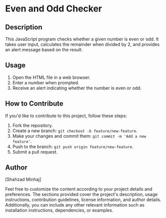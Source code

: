 # Even and Odd Checker

## Description
This JavaScript program checks whether a given number is even or odd. It takes user input, calculates the remainder when divided by 2, and provides an alert message based on the result.

## Usage
1. Open the HTML file in a web browser.
2. Enter a number when prompted.
3. Receive an alert indicating whether the number is even or odd.

## How to Contribute
If you'd like to contribute to this project, follow these steps:

1. Fork the repository.
2. Create a new branch: `git checkout -b feature/new-feature`.
3. Make your changes and commit them: `git commit -m 'Add a new feature'`.
4. Push to the branch: `git push origin feature/new-feature`.
5. Submit a pull request.

## Author
[Shahzad Minhaj]

Feel free to customize the content according to your project details and preferences. The sections provided cover the project's description, usage instructions, contribution guidelines, license information, and author details. Additionally, you can include any other relevant information such as installation instructions, dependencies, or examples.
